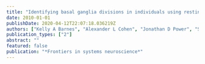 ```yaml
---
title: "Identifying basal ganglia divisions in individuals using resting-state functional connectivity MRI"
date: 2010-01-01
publishDate: 2020-04-12T22:07:18.036219Z
authors: ["Kelly A Barnes", "Alexander L Cohen", "Jonathan D Power", "Steven M Nelson", "Yannic BL Dosenbach", "Francis M Miezin", "Steven E Petersen", "Bradley L Schlaggar"]
publication_types: ["2"]
abstract: ""
featured: false
publication: "*Frontiers in systems neuroscience*"
---
```


